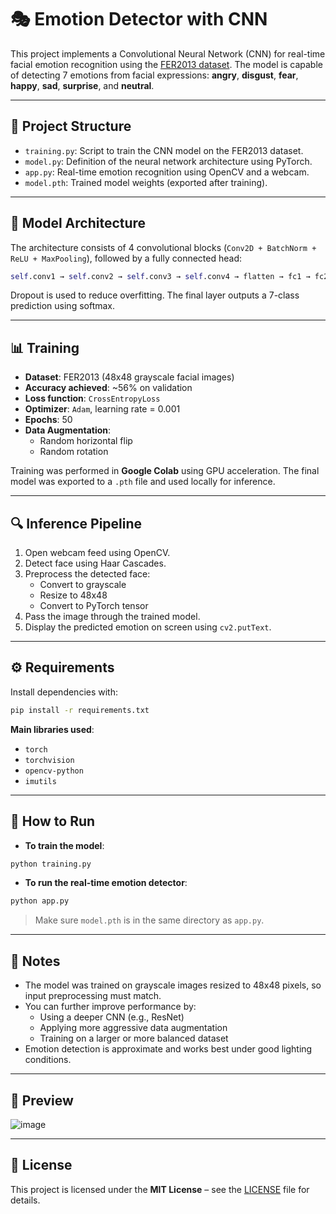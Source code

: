 # 🎭 Emotion Detector with CNN

This project implements a Convolutional Neural Network (CNN) for real-time facial emotion recognition using the [FER2013 dataset](https://www.kaggle.com/datasets/msambare/fer2013). The model is capable of detecting 7 emotions from facial expressions: **angry**, **disgust**, **fear**, **happy**, **sad**, **surprise**, and **neutral**.

---

## 📌 Project Structure

- `training.py`: Script to train the CNN model on the FER2013 dataset.
- `model.py`: Definition of the neural network architecture using PyTorch.
- `app.py`: Real-time emotion recognition using OpenCV and a webcam.
- `model.pth`: Trained model weights (exported after training).

---

## 🧠 Model Architecture

The architecture consists of 4 convolutional blocks (`Conv2D + BatchNorm + ReLU + MaxPooling`), followed by a fully connected head:

```python
self.conv1 → self.conv2 → self.conv3 → self.conv4 → flatten → fc1 → fc2
```

Dropout is used to reduce overfitting. The final layer outputs a 7-class prediction using softmax.

---

## 📊 Training

- **Dataset**: FER2013 (48x48 grayscale facial images)
- **Accuracy achieved**: ~56% on validation
- **Loss function**: `CrossEntropyLoss`
- **Optimizer**: `Adam`, learning rate = 0.001
- **Epochs**: 50
- **Data Augmentation**:
  - Random horizontal flip
  - Random rotation

Training was performed in **Google Colab** using GPU acceleration. The final model was exported to a `.pth` file and used locally for inference.

---

## 🔍 Inference Pipeline

1. Open webcam feed using OpenCV.
2. Detect face using Haar Cascades.
3. Preprocess the detected face:
   - Convert to grayscale
   - Resize to 48x48
   - Convert to PyTorch tensor
4. Pass the image through the trained model.
5. Display the predicted emotion on screen using `cv2.putText`.

---

## ⚙️ Requirements

Install dependencies with:

```bash
pip install -r requirements.txt
```

**Main libraries used**:

- `torch`
- `torchvision`
- `opencv-python`
- `imutils`

---

## 🚀 How to Run

- **To train the model**:

```bash
python training.py
```

- **To run the real-time emotion detector**:

```bash
python app.py
```

> Make sure `model.pth` is in the same directory as `app.py`.

---

## 📝 Notes

- The model was trained on grayscale images resized to 48x48 pixels, so input preprocessing must match.
- You can further improve performance by:
  - Using a deeper CNN (e.g., ResNet)
  - Applying more aggressive data augmentation
  - Training on a larger or more balanced dataset
- Emotion detection is approximate and works best under good lighting conditions.

---

## 📸 Preview

![image](https://github.com/user-attachments/assets/848a45f1-21ae-46be-8ddc-0fad67101147)

---

## 📄 License

This project is licensed under the **MIT License** – see the [LICENSE](LICENSE.md) file for details.
